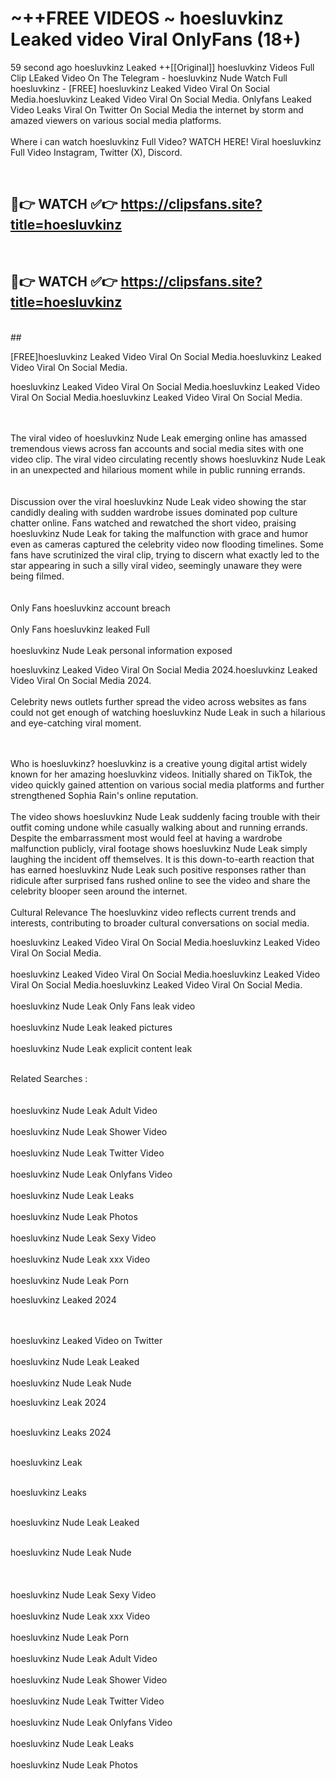 # ~++FREE VIDEOS ~ hoesluvkinz Leaked video Viral OnlyFans (18+)<br>


59 second ago hoesluvkinz Leaked ++[[Original]] hoesluvkinz Videos Full Clip LEaked Video On The Telegram  - hoesluvkinz Nude  Watch Full hoesluvkinz - [FREE] hoesluvkinz Leaked Video Viral On Social Media.hoesluvkinz Leaked Video Viral On Social Media.   Onlyfans Leaked Video Leaks Viral On Twitter On Social Media the internet by storm and amazed viewers on various social media platforms. <br><br>
Where i can watch hoesluvkinz Full Video? WATCH HERE! Viral hoesluvkinz Full Video Instagram, Twitter (X), Discord. <br>


 <br>

##  🔴👉 WATCH ✅👉  <a href="https://clipsfans.site?title=hoesluvkinz&ref=git">https://clipsfans.site?title=hoesluvkinz</a> <br>
  <br>

##  🔴👉 WATCH ✅👉  <a href="https://clipsfans.site?title=hoesluvkinz&ref=git">https://clipsfans.site?title=hoesluvkinz</a> <br>
  <br>
  ##



[FREE]hoesluvkinz Leaked Video Viral On Social Media.hoesluvkinz Leaked Video Viral On Social Media. <br>

hoesluvkinz Leaked Video Viral On Social Media.hoesluvkinz Leaked Video Viral On Social Media.hoesluvkinz Leaked Video Viral On Social Media. <br>


  <br>

  <br>
The viral video of hoesluvkinz Nude Leak emerging online has amassed tremendous views across fan accounts and social media sites with one video clip. The viral video circulating recently shows hoesluvkinz Nude Leak in an unexpected and hilarious moment while in public running errands.<br>
<br>


<br>
Discussion over the viral hoesluvkinz Nude Leak video showing the star candidly dealing with sudden wardrobe issues dominated pop culture chatter online. Fans watched and rewatched the short video, praising hoesluvkinz Nude Leak for taking the malfunction with grace and humor even as cameras captured the celebrity video now flooding timelines. Some fans have scrutinized the viral clip, trying to discern what exactly led to the star appearing in such a silly viral video, seemingly unaware they were being filmed.<br>
<br>
<br> 
Only Fans hoesluvkinz account breach<br>
<br>
Only Fans hoesluvkinz leaked Full <br>
<br>
hoesluvkinz Nude Leak personal information exposed<br>

hoesluvkinz Leaked Video Viral On Social Media 2024.hoesluvkinz Leaked Video Viral On Social Media 2024. <br>
<br>
Celebrity news outlets further spread the video across websites as fans could not get enough of watching hoesluvkinz Nude Leak in such a hilarious and eye-catching viral moment.<br>
<br>

<br>
Who is hoesluvkinz? hoesluvkinz is a creative young digital artist widely known for her amazing hoesluvkinz videos. Initially shared on TikTok, the video quickly gained attention on various social media platforms and further strengthened Sophia Rain's online reputation.<br>
<br>
The video shows hoesluvkinz Nude Leak suddenly facing trouble with their outfit coming undone while casually walking about and running errands. Despite the embarrassment most would feel at having a wardrobe malfunction publicly, viral footage shows hoesluvkinz Nude Leak simply laughing the incident off themselves. It is this down-to-earth reaction that has earned hoesluvkinz Nude Leak such positive responses rather than ridicule after surprised fans rushed online to see the video and share the celebrity blooper seen around the internet.<br>
<br>
Cultural Relevance The hoesluvkinz video reflects current trends and interests, contributing to broader cultural conversations on social media.<br>

hoesluvkinz Leaked Video Viral On Social Media.hoesluvkinz Leaked Video Viral On Social Media.<br>
<br>
hoesluvkinz Leaked Video Viral On Social Media.hoesluvkinz Leaked Video Viral On Social Media.hoesluvkinz Leaked Video Viral On Social Media.<br>
<br>
hoesluvkinz Nude Leak Only Fans leak video<br>
<br>
hoesluvkinz Nude Leak leaked pictures<br>
<br>
hoesluvkinz Nude Leak explicit content leak<br>


<br>
Related Searches :<br>
<br>

<br>
hoesluvkinz Nude Leak Adult Video<br>
<br>
hoesluvkinz Nude Leak Shower Video<br>
<br>
hoesluvkinz Nude Leak Twitter Video<br>
<br>
hoesluvkinz Nude Leak Onlyfans Video<br>
<br>
hoesluvkinz Nude Leak Leaks<br>
<br>
hoesluvkinz Nude Leak Photos<br>

<br>
hoesluvkinz Nude Leak Sexy Video<br>
<br>
hoesluvkinz Nude Leak xxx Video<br>
<br>
hoesluvkinz Nude Leak Porn<br>

hoesluvkinz  Leaked 2024 <br> <br>
<br>

hoesluvkinz Leaked Video on Twitter <br>
<br>
hoesluvkinz Nude Leak Leaked<br>
<br>
hoesluvkinz Nude Leak Nude<br>


hoesluvkinz  Leak 2024 <br> <br>



hoesluvkinz  Leaks 2024 <br> <br>



 
hoesluvkinz  Leak<br> <br>



hoesluvkinz  Leaks<br> <br>


hoesluvkinz Nude Leak Leaked<br> <br>

hoesluvkinz Nude Leak Nude<br> <br>
<br> <br>
hoesluvkinz Nude Leak Sexy Video
<br> <br>
hoesluvkinz Nude Leak xxx Video
<br> <br>
hoesluvkinz Nude Leak Porn
<br> <br>
hoesluvkinz Nude Leak Adult Video
<br> <br>
hoesluvkinz Nude Leak Shower Video
<br> <br>
hoesluvkinz Nude Leak Twitter Video
<br> <br>
hoesluvkinz Nude Leak Onlyfans Video
<br> <br>
hoesluvkinz Nude Leak Leaks
<br> <br>
hoesluvkinz Nude Leak Photos






</p>




 



</p>










